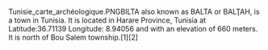 Tunisie_carte_archéologique.PNGBILTA also known as BALTA or BALŢAH, is a town in Tunisia. It is located in Harare Province, Tunisia at Latitude:36.71139 Longitude: 8.94056 and with an elevation of 660 meters. It is north of Bou Salem township.[1][2]
